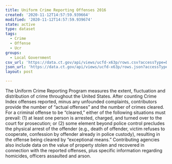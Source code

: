 ```yaml
---
title: Uniform Crime Reporting Offenses 2016
created: '2020-11-12T14:57:59.939664'
modified: '2020-11-12T14:57:59.939674'
state: active
type: dataset
tags:
  - Crime
  - Offense
  - Ucr
groups:
  - Local Government
csv_url: 'https://data.ct.gov/api/views/ucfd-x63p/rows.csv?accessType=DOWNLOAD'
json_url: 'https://data.ct.gov/api/views/ucfd-x63p/rows.json?accessType=DOWNLOAD'
layout: post

---
```

The Uniform Crime Reporting Program measures the extent, fluctuation and distribution of crime throughout the United States. After counting Crime Index offenses reported, minus any unfounded complaints, contributors provide the number of “actual offenses” and the number of crimes cleared. For a criminal offense to be “cleared,” either of the following situations must prevail: (1) at least one person is arrested, charged, and turned over to the court for prosecution; or (2) some element beyond police control precludes the physical arrest of the offender (e.g., death of offender, victim refuses to cooperate, confession by offender already in police custody), resulting in the offense being cleared by “exceptional means.” Contributing agencies also include data on the value of property stolen and recovered in connection with the reported offenses, plus specific information regarding homicides, officers assaulted and arson.
